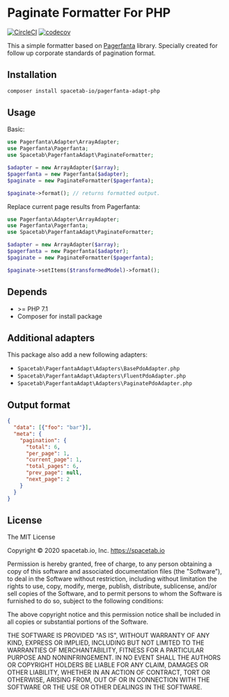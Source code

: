 Paginate Formatter For PHP
==========================

[![CircleCI](https://circleci.com/gh/spacetab-io/pagerfanta-adapt-php/tree/master.svg?style=svg)](https://circleci.com/gh/spacetab-io/pagerfanta-adapt-php/tree/master)
[![codecov](https://codecov.io/gh/spacetab-io/pagerfanta-adapt-php/branch/master/graph/badge.svg)](https://codecov.io/gh/spacetab-io/pagerfanta-adapt-php)

This a simple formatter based on [Pagerfanta](https://github.com/whiteoctober/Pagerfanta) library.
Specially created for follow up corporate standards of pagination format.

## Installation

```bash
composer install spacetab-io/pagerfanta-adapt-php
```

## Usage

Basic:
```php
use Pagerfanta\Adapter\ArrayAdapter;
use Pagerfanta\Pagerfanta;
use Spacetab\PagerfantaAdapt\PaginateFormatter;

$adapter = new ArrayAdapter($array);
$pagerfanta = new Pagerfanta($adapter);
$paginate = new PaginateFormatter($pagerfanta);

$paginate->format(); // returns formatted output.
```

Replace current page results from Pagerfanta:
```php
use Pagerfanta\Adapter\ArrayAdapter;
use Pagerfanta\Pagerfanta;
use Spacetab\PagerfantaAdapt\PaginateFormatter;

$adapter = new ArrayAdapter($array);
$pagerfanta = new Pagerfanta($adapter);
$paginate = new PaginateFormatter($pagerfanta);

$paginate->setItems($transformedModel)->format();
```

## Depends

* \>= PHP 7.1
* Composer for install package

## Additional adapters

This package also add a new following adapters:

*  `Spacetab\PagerfantaAdapt\Adapters\BasePdoAdapter.php`
*  `Spacetab\PagerfantaAdapt\Adapters\FluentPdoAdapter.php`
*  `Spacetab\PagerfantaAdapt\Adapters\PaginatePdoAdapter.php`

## Output format

```json
{
  "data": [{"foo": "bar"}],
  "meta": {
    "pagination": {
      "total": 6,
      "per_page": 1,
      "current_page": 1,
      "total_pages": 6,
      "prev_page": null,
      "next_page": 2
    }
  }
}
```

## License

The MIT License

Copyright © 2020 spacetab.io, Inc. https://spacetab.io

Permission is hereby granted, free of charge, to any person obtaining a copy
of this software and associated documentation files (the "Software"), to deal
in the Software without restriction, including without limitation the rights
to use, copy, modify, merge, publish, distribute, sublicense, and/or sell
copies of the Software, and to permit persons to whom the Software is
furnished to do so, subject to the following conditions:

The above copyright notice and this permission notice shall be included in
all copies or substantial portions of the Software.

THE SOFTWARE IS PROVIDED "AS IS", WITHOUT WARRANTY OF ANY KIND, EXPRESS OR
IMPLIED, INCLUDING BUT NOT LIMITED TO THE WARRANTIES OF MERCHANTABILITY,
FITNESS FOR A PARTICULAR PURPOSE AND NONINFRINGEMENT. IN NO EVENT SHALL THE
AUTHORS OR COPYRIGHT HOLDERS BE LIABLE FOR ANY CLAIM, DAMAGES OR OTHER
LIABILITY, WHETHER IN AN ACTION OF CONTRACT, TORT OR OTHERWISE, ARISING FROM,
OUT OF OR IN CONNECTION WITH THE SOFTWARE OR THE USE OR OTHER DEALINGS IN
THE SOFTWARE.

